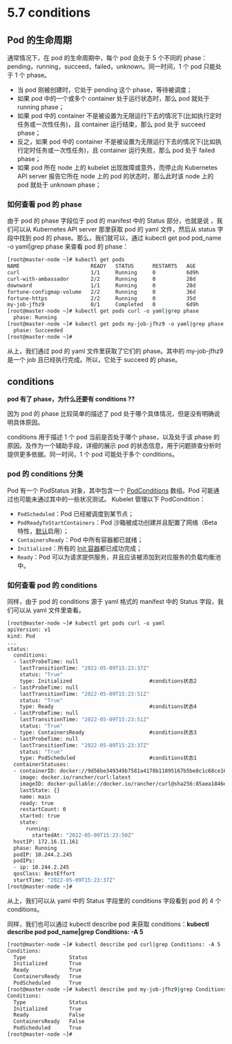 # 5.7 conditions

## Pod 的生命周期

通常情况下，在 pod 的生命周期中，每个 pod 会处于 5 个不同的 phase：pending，running，succeed，failed，unknown。同一时间，1 个 pod 只能处于 1 个 phase。

* 当 pod 刚被创建时，它处于 pending 这个 phase，等待被调度；
* 如果 pod 中的一个或多个 container 处于运行状态时，那么 pod 就处于 running phase；
* 如果 pod 中的 container 不是被设置为无限运行下去的情况下(比如执行定时任务或一次性任务)，且 container 运行结束，那么 pod 处于 succeed phase；
* 反之，如果 pod 中的 container 不是被设置为无限运行下去的情况下(比如执行定时任务或一次性任务)，且 container 运行失败，那么 pod 处于 failed phase；
* 如果 pod 所在 node 上的 kubelet 出现故障或意外，而停止向 Kubernetes API server 报告它所在 node 上的 pod 的状态时，那么此时该 node 上的 pod 就处于 unknown phase；

### 如何查看 pod 的 phase

由于 pod 的 phase 字段位于 pod 的 manifest 中的 Status 部分，也就是说 ，我们可以从 Kubernetes API server 那里获取 pod 的 yaml 文件，然后从 status 字段中找到 pod 的 phase。那么，我们就可以，通过 kubectl get pod pod\_name -o yaml|grep phase 来查看 pod 的 phase：

```bash
[root@master-node ~]# kubectl get pods
NAME                       READY   STATUS      RESTARTS   AGE
curl                       1/1     Running     0          6d9h
curl-with-ambassador       2/2     Running     0          28d
downward                   1/1     Running     0          28d
fortune-configmap-volume   2/2     Running     0          36d
fortune-https              2/2     Running     0          35d
my-job-jfhz9               0/1     Completed   0          6d9h
[root@master-node ~]# kubectl get pods curl -o yaml|grep phase
  phase: Running
[root@master-node ~]# kubectl get pods my-job-jfhz9 -o yaml|grep phase
  phase: Succeeded
[root@master-node ~]#
```

从上，我们通过 pod 的 yaml 文件里获取了它们的 phase。其中的 my-job-jfhz9 是一个 job 且已经执行完成。所以，它处于 succeed 的 phase。

## conditions

**pod 有了 phase，为什么还要有 conditions ??**&#x20;

因为 pod 的 phase 比较简单的描述了 pod 处于哪个具体情况，但是没有明确说明具体原因。

conditions 用于描述 1 个 pod 当前是否处于哪个 phase，以及处于该 phase 的原因。及作为一个辅助手段，详细的展示 pod 的状态信息，用于问题排查分析时提供更多依据。同一时间，1 个 pod 可能处于多个 conditions。

### pod 的 conditions 分类

Pod 有一个 PodStatus 对象，其中包含一个 [PodConditions](https://kubernetes.io/docs/reference/generated/kubernetes-api/v1.31/#podcondition-v1-core) 数组。Pod 可能通过也可能未通过其中的一些状况测试。 Kubelet 管理以下 PodCondition：

* `PodScheduled`：Pod 已经被调度到某节点；
* `PodReadyToStartContainers`：Pod 沙箱被成功创建并且配置了网络（Beta 特性，[默认](https://kubernetes.io/zh-cn/docs/concepts/workloads/pods/pod-lifecycle/#pod-has-network)启用）；
* `ContainersReady`：Pod 中所有容器都已就绪；
* `Initialized`：所有的 [Init 容器](https://kubernetes.io/zh-cn/docs/concepts/workloads/pods/init-containers/)都已成功完成；
* `Ready`：Pod 可以为请求提供服务，并且应该被添加到对应服务的负载均衡池中。

### 如何查看 pod 的 conditions

同样，由于 pod 的 conditions 源于 yaml 格式的 manifest 中的 Status 字段，我们可以从 yaml 文件里查看。

```bash
[root@master-node ~]# kubectl get pods curl -o yaml
apiVersion: v1
kind: Pod
...
status:
  conditions:
  - lastProbeTime: null
    lastTransitionTime: "2022-05-09T15:23:37Z"
    status: "True"
    type: Initialized                         #conditions状态2
  - lastProbeTime: null
    lastTransitionTime: "2022-05-09T15:23:51Z"
    status: "True"
    type: Ready                               #conditions状态4
  - lastProbeTime: null
    lastTransitionTime: "2022-05-09T15:23:51Z"
    status: "True"
    type: ContainersReady                     #conditions状态3
  - lastProbeTime: null
    lastTransitionTime: "2022-05-09T15:23:37Z"
    status: "True"
    type: PodScheduled                        #conditions状态1
  containerStatuses:
  - containerID: docker://9d56be349349b7581a4178b11895167b5be8c1c68ce1630f440389a1e8257a35
    image: docker.io/rancher/curl:latest
    imageID: docker-pullable://docker.io/rancher/curl@sha256:85aea1846e2e9b921629e9c3adf0c5aa63dbdf13aa84d4dc1b951982bf42d1a4
    lastState: {}
    name: main
    ready: true
    restartCount: 0
    started: true
    state:
      running:
        startedAt: "2022-05-09T15:23:50Z"
  hostIP: 172.16.11.161
  phase: Running
  podIP: 10.244.2.245
  podIPs:
  - ip: 10.244.2.245
  qosClass: BestEffort
  startTime: "2022-05-09T15:23:37Z"
[root@master-node ~]#
```

从上，我们可以从 yaml 中的 Status 字段里的 conditions 字段看到 pod 的 4 个 conditions。

同样，我们也可以通过 kubectl describe pod 来获取 conditions：**kubectl describe pod pod\_name|grep Conditions: -A 5**

```bash
[root@master-node ~]# kubectl describe pod curl|grep Conditions: -A 5
Conditions:
  Type              Status
  Initialized       True
  Ready             True
  ContainersReady   True
  PodScheduled      True
[root@master-node ~]# kubectl describe pod my-job-jfhz9|grep Conditions: -A5
Conditions:
  Type              Status
  Initialized       True
  Ready             False
  ContainersReady   False
  PodScheduled      True
[root@master-node ~]#
```
